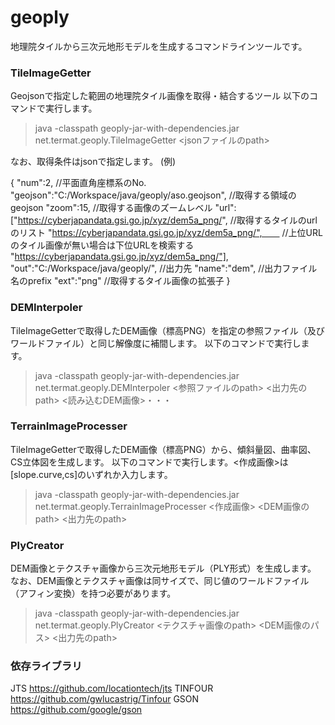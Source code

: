 # geoply
地理院タイルから三次元地形モデルを生成するコマンドラインツールです。

### TileImageGetter
Geojsonで指定した範囲の地理院タイル画像を取得・結合するツール
以下のコマンドで実行します。

>java -classpath geoply-jar-with-dependencies.jar net.termat.geoply.TileImageGetter <jsonファイルのpath>

なお、取得条件はjsonで指定します。
(例)
    
{
	"num":2,   //平面直角座標系のNo.
	"geojson":"C:/Workspace/java/geoply/aso.geojson",    //取得する領域のgeojson
	"zoom":15,  //取得する画像のズームレベル
	"url":["https://cyberjapandata.gsi.go.jp/xyz/dem5a_png/",  //取得するタイルのurlのリスト
			"https://cyberjapandata.gsi.go.jp/xyz/dem5a_png/",　　 //上位URLのタイル画像が無い場合は下位URLを検索する
			"https://cyberjapandata.gsi.go.jp/xyz/dem5a_png/"],
	"out":"C:/Workspace/java/geoply/",   //出力先
	"name":"dem",  //出力ファイル名のprefix
	"ext":"png"    //取得するタイル画像の拡張子
}
    
### DEMInterpoler
TileImageGetterで取得したDEM画像（標高PNG）を指定の参照ファイル（及びワールドファイル）と同じ解像度に補間します。
以下のコマンドで実行します。

>java -classpath geoply-jar-with-dependencies.jar net.termat.geoply.DEMInterpoler <参照ファイルのpath> <出力先のpath> <読み込むDEM画像>・・・

### TerrainImageProcesser
TileImageGetterで取得したDEM画像（標高PNG）から、傾斜量図、曲率図、CS立体図を生成します。
以下のコマンドで実行します。<作成画像>は[slope.curve,cs]のいずれか入力します。

>java -classpath geoply-jar-with-dependencies.jar net.termat.geoply.TerrainImageProcesser <作成画像> <DEM画像のpath> <出力先のpath>

### PlyCreator
DEM画像とテクスチャ画像から三次元地形モデル（PLY形式）を生成します。
なお、DEM画像とテクスチャ画像は同サイズで、同じ値のワールドファイル（アフィン変換）を持つ必要があります。

>java -classpath geoply-jar-with-dependencies.jar net.termat.geoply.PlyCreator <テクスチャ画像のpath> <DEM画像のパス> <出力先のpath>

### 依存ライブラリ
JTS https://github.com/locationtech/jts
TINFOUR https://github.com/gwlucastrig/Tinfour
GSON https://github.com/google/gson

